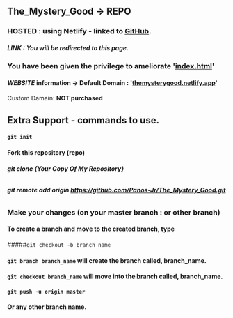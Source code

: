 ## The_Mystery_Good -> **REPO**
### **HOSTED** : using Netlify - linked to **[GitHub](https://github.com/Panos-Jr/The_Mystery_Good)**. 
##### LINK : You will be redirected to this page.
### You have been given the privilege to ameliorate '[index.html](https://github.com/Panos-Jr/The_Mystery_Good/blob/main/index.html)'  
#### ***WEBSITE*** information -> Default Domain : '[themysterygood.netlify.app](https://themysterygood.netlify.app)' 
Custom Damain: **NOT purchased**

## Extra Support - commands to use. 
#### `git init`
#### Fork this repository (repo)
###### **git clone {Your Copy Of My Repository}**
###### **git remote add origin https://github.com/Panos-Jr/The_Mystery_Good.git**
### **Make your changes (on your master branch : or other branch)**
#### To create a branch and move to the created branch, type 
#####`git checkout -b branch_name`
#### `git branch branch_name` will create the branch called, **branch_name**.
#### `git checkout branch_name` will move into the branch called, **branch_name**.
#### `git push -u origin master`
#### Or any other branch name. 





